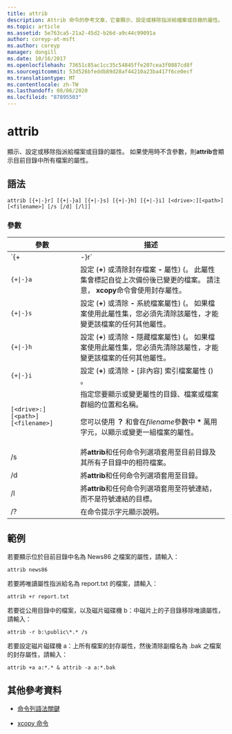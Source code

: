 ```yaml
---
title: attrib
description: Attrib 命令的參考文章，它會顯示、設定或移除指派給檔案或目錄的屬性。
ms.topic: article
ms.assetid: 5e763ca5-21a2-45d2-b26d-a9c44c99091a
author: coreyp-at-msft
ms.author: coreyp
manager: dongill
ms.date: 10/16/2017
ms.openlocfilehash: 73651c85ac1cc35c54845ffe207cea3f0887cd8f
ms.sourcegitcommit: 53d526bfeddb89d28af44210a23ba417f6ce0ecf
ms.translationtype: MT
ms.contentlocale: zh-TW
ms.lasthandoff: 08/06/2020
ms.locfileid: "87895503"
---
```

# <a name="attrib"></a>attrib

顯示、設定或移除指派給檔案或目錄的屬性。 如果使用時不含參數，則**attrib**會顯示目前目錄中所有檔案的屬性。

## <a name="syntax"></a>語法

```
attrib [{+|-}r] [{+|-}a] [{+|-}s] [{+|-}h] [{+|-}i] [<drive>:][<path>][<filename>] [/s [/d] [/l]]
```

### <a name="parameters"></a>參數

| 參數 | 描述 |
| --------- | ----------- |
| `{+|-}r` | 設定 (**+**) 或清除 **-** 唯讀檔案屬性)  (。 |
| `{+\|-}a` | 設定 (**+**) 或清除封存檔案 **-** 屬性)  (。 此屬性集會標記自從上次備份後已變更的檔案。 請注意， **xcopy**命令會使用封存屬性。 |
| `{+\|-}s` | 設定 (**+**) 或清除 **-** 系統檔案屬性)  (。 如果檔案使用此屬性集，您必須先清除該屬性，才能變更該檔案的任何其他屬性。 |
| `{+\|-}h` | 設定 (**+**) 或清除 **-** 隱藏檔案屬性)  (。 如果檔案使用此屬性集，您必須先清除該屬性，才能變更該檔案的任何其他屬性。 |
| `{+\|-}i` | 設定 (**+**) 或清除 **-** [非內容] 索引檔案屬性 () 。 |
| `[<drive>:][<path>][<filename>]` | 指定您要顯示或變更屬性的目錄、檔案或檔案群組的位置和名稱。<p>您可以使用 **？** 和會在*filename*參數中 **&#42;** 萬用字元，以顯示或變更一組檔案的屬性。 |
| /s | 將**attrib**和任何命令列選項套用至目前目錄及其所有子目錄中的相符檔案。 |
| /d | 將**attrib**和任何命令列選項套用至目錄。 |
| /l | 將**attrib**和任何命令列選項套用至符號連結，而不是符號連結的目標。 |
| /? | 在命令提示字元顯示說明。 |

## <a name="examples"></a>範例

若要顯示位於目前目錄中名為 News86 之檔案的屬性，請輸入：

```
attrib news86
```

若要將唯讀屬性指派給名為 report.txt 的檔案，請輸入：

```
attrib +r report.txt
```

若要從公用目錄中的檔案，以及磁片磁碟機 b：中磁片上的子目錄移除唯讀屬性，請輸入：

```
attrib -r b:\public\*.* /s
```

若要設定磁片磁碟機 a：上所有檔案的封存屬性，然後清除副檔名為 .bak 之檔案的封存屬性，請輸入：

```
attrib +a a:*.* & attrib -a a:*.bak
```

## <a name="additional-references"></a>其他參考資料

- [命令列語法關鍵](command-line-syntax-key.md)

- [xcopy 命令](xcopy.md)
